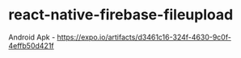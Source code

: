 # react-native-firebase-fileupload
Android Apk - https://expo.io/artifacts/d3461c16-324f-4630-9c0f-4effb50d421f


